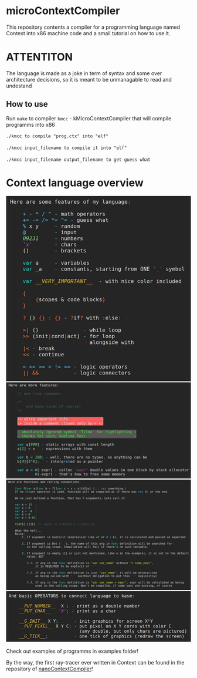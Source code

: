 # microContextCompiler
This repository contents a compiler for a programming language named Context into x86 machine code and a small tutorial on how to use it.

# ATTENTITON
The language is made as a joke in term of syntax and some over architecture decisions, so it is meant to be unmanagable to read and undestand

## How to use
Run ```make``` to compiler ```kmcc``` - kMicroContextCompiler that will compile programms into x86

```
./kmcc to compile "prog.ctx" into "elf"

./kmcc input_filename to compile it into "elf"

./kmcc input_filename output_filename to get guess what
```


# Context language overview
<img src="pics/1.jpg">
<img src="pics/2.jpg">
<img src="pics/3.jpg">
<img src="pics/4.jpg">  

Check out examples of programms in examples folder!

By the way, the first ray-tracer ever written in Context can be found in the repository of [nanoContextCompiler](https://github.com/Magorx/nanoContextCompiler)!
